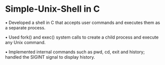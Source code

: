 # Simple-Unix-Shell in C
•	  Developed a shell in C that accepts user commands and executes them as a separate process.

•	  Used fork() and exec() system calls to create a child process and execute any Unix command.

•	  Implemented internal commands such as pwd, cd, exit and history; handled the SIGINT signal to display history.
